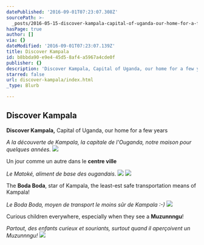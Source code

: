 ```yaml
---
datePublished: '2016-09-01T07:23:07.308Z'
sourcePath: >-
  _posts/2016-05-15-discover-kampala-capital-of-uganda-our-home-for-a-few-year.md
hasPage: true
author: []
via: {}
dateModified: '2016-09-01T07:23:07.139Z'
title: Discover Kampala
id: b8bbda90-e9e4-45d5-8af4-a5967a4cde0f
publisher: {}
description: 'Discover Kampala, Capital of Uganda, our home for a few years'
starred: false
url: discover-kampala/index.html
_type: Blurb

---
```

## **Discover Kampala**

**Discover Kampala,** Capital of Uganda, our home for a few years

_A la découverte de Kampala, la capitale de l'Ouganda, notre maison pour quelques années._
![](https://the-grid-user-content.s3-us-west-2.amazonaws.com/8c47abc9-dd11-44ad-b511-7753e4e224a0.jpg)

Un jour comme un autre dans le **centre ville**

_Le Matoké, aliment de base des ougandais_.
![](https://the-grid-user-content.s3-us-west-2.amazonaws.com/634a445f-c730-4c3d-b6bf-a8e43e720cc1.jpg)
![](https://the-grid-user-content.s3-us-west-2.amazonaws.com/0b72e68b-3577-4e87-87c0-e570e31a83ab.jpg)

The **Boda Boda**, star of Kampala, the least-est safe transportation means of Kampala!

_Le Boda Boda, moyen de transport le moins sûr de Kampala :-)_
![](https://the-grid-user-content.s3-us-west-2.amazonaws.com/5a0bab26-9789-4f30-a7bd-3cdbc11acdeb.jpg)

Curious children everywhere, especially when they see a **Muzunnngu**!

_Partout, des enfants curieux et souriants, surtout quand il aperçoivent un Muzunnngu!_
![](https://s3-us-west-2.amazonaws.com/the-grid-img/p/5e40a992d6fa0e05de0f2a3169d9ecb6021e4ae9.jpg)